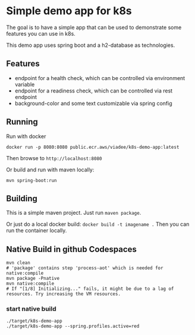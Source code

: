 # Simple demo app for k8s

The goal is to have a simple app that can be used to demonstrate some features you can use in k8s.

This demo app uses spring boot and a h2-database as technologies.

## Features

 - endpoint for a health check, which can be controlled via environment variable
 - endpoint for a readiness check, which can be controlled via rest endpoint
 - background-color and some text customizable via spring config

 ## Running

 Run with docker
 ```shell
 docker run -p 8080:8080 public.ecr.aws/viadee/k8s-demo-app:latest
 ```

 Then browse to `http://localhost:8080`

Or build and run with maven locally:

 ```shell
 mvn spring-boot:run
 ```

 ## Building

 This is a simple maven project. Just run `maven package`.

 Or just do a local docker build: `docker build -t imagename .`
 Then you can run the container locally.


## Native Build in github Codespaces

 ```shell
mvn clean
# 'package' contains step 'process-aot' which is needed for native:compile
mvn package -Pnative 
mvn native:compile
# If "[1/8] Initializing..." fails, it might be due to a lag of resources. Try increasing the VM resources.
 ```

### start native build
```shell
./target/k8s-demo-app
./target/k8s-demo-app --spring.profiles.active=red
```
